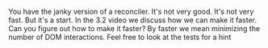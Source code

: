 You have the janky version of a reconciler. It's not very good. It's not very fast. But it's a start.
In the 3.2 video we discuss how we can make it faster.
Can you figure out how to make it faster?
By faster we mean minimizing the number of DOM interactions.
Feel free to look at the tests for a hint